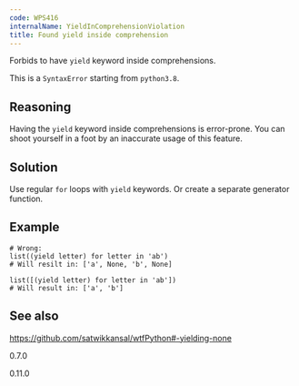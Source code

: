 ```yaml
---
code: WPS416
internalName: YieldInComprehensionViolation
title: Found yield inside comprehension
---
```


Forbids to have `yield` keyword inside comprehensions.

This is a `SyntaxError` starting from `python3.8`.

## Reasoning
Having the `yield` keyword inside comprehensions is error-prone. You
can shoot yourself in a foot by an inaccurate usage of this feature.

## Solution
Use regular `for` loops with `yield` keywords. Or create a separate
generator function.

## Example

    # Wrong:
    list((yield letter) for letter in 'ab')
    # Will resilt in: ['a', None, 'b', None]
    
    list([(yield letter) for letter in 'ab'])
    # Will result in: ['a', 'b']

## See also
<https://github.com/satwikkansal/wtfPython#-yielding-none>

<div class="versionadded">

0.7.0

</div>

<div class="versionchanged">

0.11.0

</div>